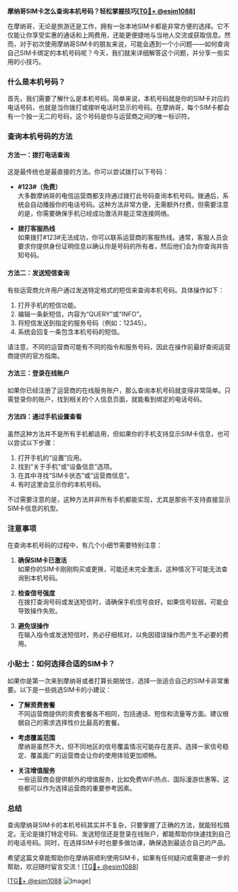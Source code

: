 **摩纳哥SIM卡怎么查询本机号码？轻松掌握技巧[[TG💪+ @esim1088](https://t.me/s/esim1088)]**

在摩纳哥，无论是旅游还是工作，拥有一张本地SIM卡都是非常方便的选择。它不仅能让你享受实惠的通话和上网费用，还能更便捷地与当地人交流或获取信息。然而，对于初次使用摩纳哥SIM卡的朋友来说，可能会遇到一个小问题——如何查询自己SIM卡绑定的本机号码呢？今天，我们就来详细解答这个问题，并分享一些实用的小技巧。

### 什么是本机号码？

首先，我们需要了解什么是本机号码。简单来说，本机号码就是你的SIM卡对应的电话号码，也就是当你拨打或接听电话时显示的号码。在摩纳哥，每个SIM卡都会有一个独一无二的号码，这个号码是你与运营商之间的唯一标识符。

### 查询本机号码的方法

#### 方法一：拨打电话查询

这是最传统也是最直接的方法。你可以尝试拨打以下号码：

- **#123#（免费）**  
  大多数摩纳哥的电信运营商都支持通过拨打此号码查询本机号码。拨通后，系统会自动播报你的电话号码。这种方法非常方便，无需额外付费，但需要注意的是，你需要确保手机已经成功激活并能正常连接网络。

- **拨打客服热线**  
  如果拨打#123#无法成功，你可以联系运营商的客服热线。通常，客服人员会要求你提供身份证明信息以确认你是号码的所有者，然后他们会为你查询并告知号码。

#### 方法二：发送短信查询

有些运营商允许用户通过发送特定格式的短信来查询本机号码。具体操作如下：

1. 打开手机的短信功能。
2. 编辑一条新短信，内容为“QUERY”或“INFO”。
3. 将短信发送到指定的服务号码（例如：12345）。
4. 系统会回复一条包含本机号码的短信。

请注意，不同的运营商可能有不同的指令和服务号码，因此在操作前最好查阅运营商提供的官方指南。

#### 方法三：登录在线账户

如果你已经注册了运营商的在线服务账户，那么查询本机号码就变得非常简单。只需登录你的账户，找到相关的个人信息页面，就能看到绑定的电话号码。

#### 方法四：通过手机设置查看

虽然这种方法并不是所有手机都适用，但如果你的手机支持显示SIM卡信息，也可以尝试以下步骤：

1. 打开手机的“设置”应用。
2. 找到“关于手机”或“设备信息”选项。
3. 在其中寻找“SIM卡状态”或“运营商信息”。
4. 有时这里会显示你的本机号码。

不过需要注意的是，这种方法并非所有手机都能实现，尤其是那些不支持直接显示SIM卡信息的机型。

### 注意事项

在查询本机号码的过程中，有几个小细节需要特别注意：

1. **确保SIM卡已激活**  
   如果你的SIM卡刚刚购买或更换，可能还未完全激活，这种情况下可能无法查询到本机号码。

2. **检查信号强度**  
   在拨打查询号码或发送短信时，请确保手机信号良好。如果信号较弱，可能会导致操作失败。

3. **避免误操作**  
   在输入指令或发送短信时，务必仔细核对，以免因错误操作而产生不必要的费用。

### 小贴士：如何选择合适的SIM卡？

如果你是第一次来到摩纳哥或者打算长期居住，选择一张适合自己的SIM卡非常重要。以下是一些挑选SIM卡的小建议：

- **了解资费套餐**  
  不同运营商提供的资费套餐各不相同，包括通话、短信和流量等方面。建议根据自己的需求选择性价比最高的套餐。

- **考虑覆盖范围**  
  摩纳哥虽然不大，但不同地区的信号覆盖情况可能存在差异。选择一家信号稳定、覆盖面广的运营商会让你的使用体验更加顺畅。

- **关注增值服务**  
  一些运营商会提供额外的增值服务，比如免费WiFi热点、国际漫游优惠等。这些都可以作为选择运营商的重要参考因素。

### 总结

查询摩纳哥SIM卡的本机号码其实并不复杂，只要掌握了正确的方法，就能轻松搞定。无论是拨打特定号码、发送短信还是登录在线账户，都能帮助你快速找到自己的电话号码。同时，在选择SIM卡时也要多做功课，确保选到最适合自己的产品。

希望这篇文章能帮助你在摩纳哥顺利使用SIM卡，如果有任何疑问或需要进一步的帮助，欢迎随时留言交流！[[TG💪+ @esim1088](https://t.me/s/esim1088)]

[[TG💪+ @esim1088](https://t.me/s/esim1088) ![Image](https://i.postimg.cc/4NQfJmqS/Snipaste-2025-05-13-00-14-12.png)]